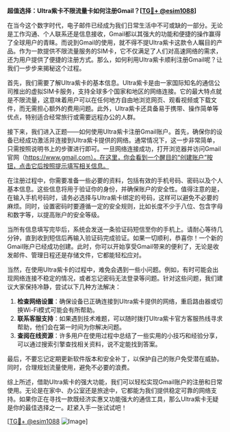 **超值选择：Ultra紫卡不限流量卡如何注册Gmail？[[TG💪+ @esim1088](https://t.me/s/esim1088)]**

在当今这个数字时代，电子邮件已经成为我们日常生活中不可或缺的一部分。无论是工作沟通、个人联系还是信息接收，Gmail都以其强大的功能和便捷的操作赢得了全球用户的青睐。而说到Gmail的使用，就不得不提Ultra紫卡这款令人瞩目的产品。作为一款提供不限流量服务的SIM卡，它不仅满足了人们对高速网络的需求，还为用户提供了便捷的注册方式。那么，如何利用Ultra紫卡顺利注册Gmail呢？让我们一步步来揭秘这个过程。

首先，我们需要了解Ultra紫卡的基本信息。Ultra紫卡是由一家国际知名的通信公司推出的虚拟SIM卡服务，支持全球多个国家和地区的网络连接。它的最大特点就是不限流量，这意味着用户可以在任何地方自由地浏览网页、观看视频或下载文件，而无需担心额外的费用问题。此外，Ultra紫卡还具备易于携带、操作简单等优点，特别适合经常旅行或需要远程办公的人群。

接下来，我们进入正题——如何使用Ultra紫卡注册Gmail账户。首先，确保你的设备已经成功激活并连接到Ultra紫卡提供的网络。通常情况下，这一步非常简单，只需按照说明书上的步骤进行即可。一旦网络连接成功，打开浏览器并访问Gmail官网（https://www.gmail.com）。在这里，你会看到一个醒目的“创建账户”按钮，点击它后按照提示填写相关信息。

在注册过程中，你需要准备一些必要的资料，包括有效的手机号码、密码以及个人基本信息。这些信息将用于验证你的身份，并确保账户的安全性。值得注意的是，在输入手机号码时，请务必选择与Ultra紫卡绑定的号码，这样可以避免不必要的麻烦。同时，设置密码时要遵循一定的安全规则，比如长度不少于八位、包含字母和数字等，以提高账户的安全等级。

当所有信息填写完毕后，系统会发送一条验证码短信至你的手机上。请耐心等待几分钟，直到收到短信后再输入验证码完成验证。如果一切顺利，恭喜你！一个新的Gmail账户已经成功创建。此时，你可以开始享受Gmail带来的便利了，无论是收发邮件、管理日程还是存储文件，它都能轻松应对。

当然，在使用Ultra紫卡的过程中，难免会遇到一些小问题。例如，有时可能会出现网络连接不稳定的情况，或者忘记密码无法登录等问题。针对这些问题，我们建议大家保持冷静，尝试以下几种方法解决：

1. **检查网络设置**：确保设备已正确连接到Ultra紫卡提供的网络，重启路由器或切换Wi-Fi模式可能会有所帮助。
2. **联系客服支持**：如果遇到技术难题，可以随时拨打Ultra紫卡官方客服热线寻求帮助，他们会在第一时间为你解决问题。
3. **查阅在线资源**：许多用户在使用过程中总结了一些实用的小技巧和经验分享，可以通过搜索引擎查找相关资料，说不定能找到答案。

最后，不要忘记定期更新软件版本和安全补丁，以保护自己的账户免受潜在威胁。同时，合理规划流量使用，避免不必要的浪费。

综上所述，借助Ultra紫卡的强大功能，我们可以轻松实现Gmail账户的注册和日常使用。无论是在家中、办公室还是旅途中，它都能为我们提供稳定可靠的网络支持。如果你正在寻找一款既经济实惠又功能强大的通信工具，那么Ultra紫卡无疑是你的最佳选择之一。赶紧入手一张试试吧！

[[TG💪+ @esim1088](https://t.me/s/esim1088) ![Image](https://i.postimg.cc/4NQfJmqS/Snipaste-2025-05-13-00-14-12.png)]